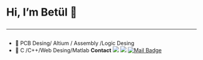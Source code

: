 # Hi, I’m Betül 👋   <hr>
- 👀 PCB Desing/ Altium / Assembly /Logic Desing
- 🌱 C /C++/Web Desing/Matlab
 **Contact** 
[![](https://img.shields.io/badge/linkedin-%230077B5.svg?&style=for-the-badge&logo=linkedin&logoColor=white)](https://www.linkedin.com/in/betulkoyuncu/)
[![](https://img.shields.io/badge/instagram-%23E4405F.svg?&style=for-the-badge&logo=instagram&logoColor=white)](https://instagram.com/kync_betul)
[![Mail Badge](https://img.shields.io/badge/betulfb19077@gmail.com-c14438?style=for-the-badge&logo=Gmail&logoColor=white&link=mailto:betulfb19077@gmail.com)](mailto:betulfb19077@gmail.com)
